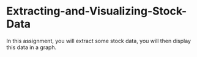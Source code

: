 # Extracting-and-Visualizing-Stock-Data
In this assignment, you will extract some stock data, you will then display this data in a graph.
